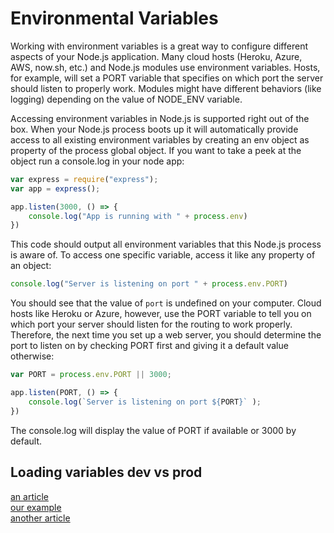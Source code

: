Environmental Variables
====

Working with environment variables is a great way to configure different aspects of your Node.js application. Many cloud hosts (Heroku, Azure, AWS, now.sh, etc.) and Node.js modules use environment variables. Hosts, for example, will set a PORT variable that specifies on which port the server should listen to properly work. Modules might have different behaviors (like logging) depending on the value of NODE_ENV variable.

Accessing environment variables in Node.js is supported right out of the box. When your Node.js process boots up it will automatically provide access to all existing environment variables by creating an env object as property of the process global object. If you want to take a peek at the object run a console.log in your node app:

```javascript
var express = require("express");
var app = express();

app.listen(3000, () => {
    console.log("App is running with " + process.env)
})
```

This code should output all environment variables that this Node.js process is aware of. To access one specific variable, access it like any property of an object:

```javascript
console.log("Server is listening on port " + process.env.PORT) 
```

You should see that the value of `port` is undefined on your computer. Cloud hosts like Heroku or Azure, however, use the PORT variable to tell you on which port your server should listen for the routing to work properly. Therefore, the next time you set up a web server, you should determine the port to listen on by checking PORT first and giving it a default value otherwise:

```javascript
var PORT = process.env.PORT || 3000;

app.listen(PORT, () => {
    console.log(`Server is listening on port ${PORT}` );
})
```

The console.log will display the value of PORT if available or 3000 by default.

Loading variables dev vs prod
----

[an article](https://www.twilio.com/blog/2017/08/working-with-environment-variables-in-node-js.html)  
[our example](https://github.com/jankeLearning/content-code/tree/master/Week%2005/environmental-variables)  
[another article](https://medium.com/@rafaelvidaurre/managing-environment-variables-in-node-js-2cb45a55195f)  